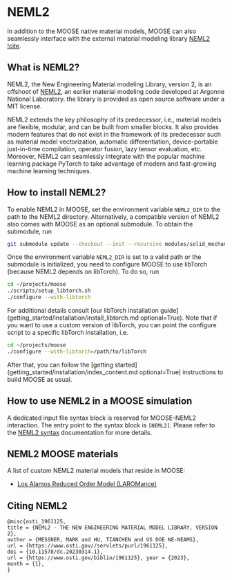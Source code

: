 # NEML2

In addition to the MOOSE native material models, MOOSE can also seamlessly interface with the external material modeling library [NEML2](https://github.com/applied-material-modeling/neml2) [!cite](neml2_anl_report).

## What is NEML2?

NEML2, the New Engineering Material modeling Library, version 2, is an offshoot of [NEML2](https://github.com/Argonne-National-Laboratory/neml), an earlier material modeling code developed at Argonne National Laboratory. the library is provided as open source software under a MIT license.

NEML2 extends the key philosophy of its predecessor, i.e., material models are flexible, modular, and can be built from smaller blocks. It also provides modern features that do not exist in the framework of its predecessor such as material model vectorization, automatic differentiation, device-portable just-in-time compilation, operator fusion, lazy tensor evaluation, etc. Moreover, NEML2 can seamlessly integrate with the popular machine learning package PyTorch to take advantage of modern and fast-growing machine learning techniques.

## How to install NEML2?

To enable NEML2 in MOOSE, set the environment variable `NEML2_DIR` to the path to the NEML2 directory.
Alternatively, a compatible version of NEML2 also comes with MOOSE as an optional submodule. To obtain the submodule, run

```bash
git submodule update --checkout --init --recursive modules/solid_mechanics/contrib/neml2
```

Once the environment variable `NEML2_DIR` is set to a valid path or the submodule is initialized,
you need to configure MOOSE to use libTorch (because NEML2 depends on libTorch). To do so, run

```bash
cd ~/projects/moose
./scripts/setup_libtorch.sh
./configure --with-libtorch
```

For additional details consult [our libTorch installation guide](getting_started/installation/install_libtorch.md optional=True).
Note that if you want to use a custom version of libTorch, you can point the configure script to a specific libTorch installation, i.e.

```bash
cd ~/projects/moose
./configure --with-libtorch=/path/to/libTorch
```

After that, you can follow the [getting started](getting_started/installation/index_content.md optional=True) instructions to build MOOSE as usual.

## How to use NEML2 in a MOOSE simulation

A dedicated input file syntax block is reserved for MOOSE-NEML2 interaction. The entry point to the syntax block is `[NEML2]`.
Please refer to the [NEML2 syntax](syntax/NEML2/index.md) documentation for more details.

## NEML2 MOOSE materials

A list of custom NEML2 material models that reside in MOOSE:

- [Los Alamos Reduced Order Model (LAROMance)](solid_mechanics/common/LAROMANCE6DInterpolation.md)

## Citing NEML2

```text
@misc{osti_1961125,
title = {NEML2 - THE NEW ENGINEERING MATERIAL MODEL LIBRARY, VERSION 2},
author = {MESSNER, MARK and HU, TIANCHEN and US DOE NE-NEAMS},
url = {https://www.osti.gov//servlets/purl/1961125},
doi = {10.11578/dc.20230314.1},
url = {https://www.osti.gov/biblio/1961125}, year = {2023},
month = {1},
}
```
